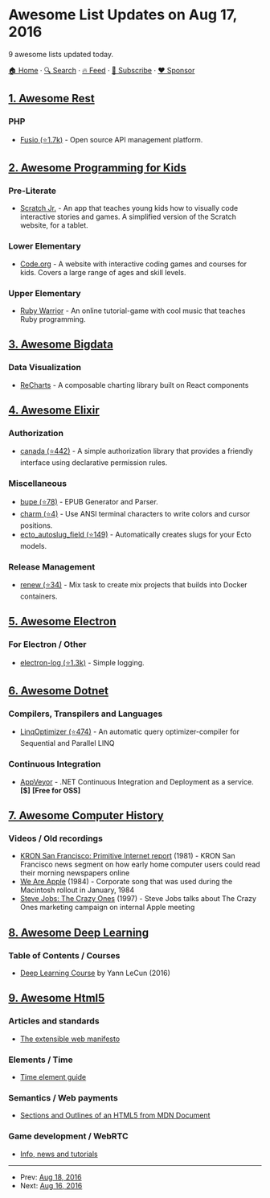 # Awesome List Updates on Aug 17, 2016

9 awesome lists updated today.

[🏠 Home](/README.md) · [🔍 Search](https://www.trackawesomelist.com/search/) · [🔥 Feed](https://www.trackawesomelist.com/rss.xml) · [📮 Subscribe](https://trackawesomelist.us17.list-manage.com/subscribe?u=d2f0117aa829c83a63ec63c2f&id=36a103854c) · [❤️  Sponsor](https://github.com/sponsors/theowenyoung)



## [1. Awesome Rest](/content/marmelab/awesome-rest/README.md)

### PHP

*   [Fusio (⭐1.7k)](https://github.com/apioo/fusio) - Open source API management platform.

## [2. Awesome Programming for Kids](/content/HollyAdele/awesome-programming-for-kids/README.md)

### Pre-Literate

*   [Scratch Jr.](https://www.scratchjr.org/) - An app that teaches young kids how to visually code interactive stories and games. A simplified version of the Scratch website, for a tablet.

### Lower Elementary

*   [Code.org](https://studio.code.org/) - A website with interactive coding games and courses for kids. Covers a large range of ages and skill levels.

### Upper Elementary

*   [Ruby Warrior](https://www.bloc.io/ruby-warrior#/) - An online tutorial-game with cool music that teaches Ruby programming.

## [3. Awesome Bigdata](/content/newTendermint/awesome-bigdata/README.md)

### Data Visualization

*   [ReCharts](http://recharts.org/) - A composable charting library built on React components

## [4. Awesome Elixir](/content/h4cc/awesome-elixir/README.md)

### Authorization

*   [canada (⭐442)](https://github.com/jarednorman/canada) - A simple authorization library that provides a friendly interface using declarative permission rules.

### Miscellaneous

*   [bupe (⭐78)](https://github.com/milmazz/bupe) - EPUB Generator and Parser.
*   [charm (⭐4)](https://github.com/tomgco/elixir-charm) - Use ANSI terminal characters to write colors and cursor positions.
*   [ecto\_autoslug\_field (⭐149)](https://github.com/sobolevn/ecto_autoslug_field) - Automatically creates slugs for your Ecto models.

### Release Management

*   [renew (⭐34)](https://github.com/Nebo15/renew) - Mix task to create mix projects that builds into Docker containers.

## [5. Awesome Electron](/content/sindresorhus/awesome-electron/README.md)

### For Electron / Other

*   [electron-log (⭐1.3k)](https://github.com/megahertz/electron-log) - Simple logging.

## [6. Awesome Dotnet](/content/quozd/awesome-dotnet/README.md)

### Compilers, Transpilers and Languages

*   [LinqOptimizer (⭐474)](https://github.com/nessos/LinqOptimizer) - An automatic query optimizer-compiler for Sequential and Parallel LINQ

### Continuous Integration

*   [AppVeyor](https://www.appveyor.com/) - .NET Continuous Integration and Deployment as a service. **\[$]** **\[Free for OSS]**

## [7. Awesome Computer History](/content/watson/awesome-computer-history/README.md)

### Videos / Old recordings

*   [KRON San Francisco: Primitive Internet report](https://www.youtube.com/watch?v=5WCTn4FljUQ) (1981) - KRON San Francisco news segment on how early home computer users could read their morning newspapers online
*   [We Are Apple](https://www.youtube.com/watch?v=nbJy0O4UFSM) (1984) - Corporate song that was used during the Macintosh rollout in January, 1984
*   [Steve Jobs: The Crazy Ones](https://www.youtube.com/watch?v=VCz_SiPD_X0) (1997) - Steve Jobs talks about The Crazy Ones marketing campaign on internal Apple meeting

## [8. Awesome Deep Learning](/content/ChristosChristofidis/awesome-deep-learning/README.md)

### Table of Contents / Courses

*   [Deep Learning Course](https://www.college-de-france.fr/site/en-yann-lecun/course-2015-2016.htm) by Yann LeCun (2016)

## [9. Awesome Html5](/content/diegocard/awesome-html5/README.md)

### Articles and standards

*   [The extensible web manifesto](https://extensiblewebmanifesto.org/)

### Elements / Time

*   [Time element guide](https://www.sitepoint.com/html5-time-element-guide/)

### Semantics / Web payments

*   [Sections and Outlines of an HTML5 from MDN Document](https://developer.mozilla.org/en-US/docs/Web/Guide/HTML/Using_HTML_sections_and_outlines)

### Game development / WebRTC

*   [Info, news and tutorials](http://html5gamedevelopment.com/)

---

- Prev: [Aug 18, 2016](/content/2016/08/18/README.md)
- Next: [Aug 16, 2016](/content/2016/08/16/README.md)